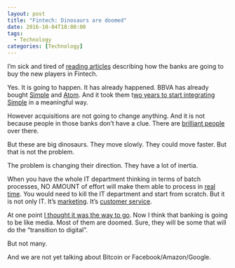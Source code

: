 ```yaml
---
layout: post
title: "Fintech: Dinosaurs are doomed"
date: 2016-10-04T18:00:00
tags:
  - Technology
categories: [Technology]
---
```


I’m sick and tired of [reading articles](http://www.forbes.com/sites/chrismyers/2016/10/03/fintechs-third-wave-is-coming-and-it-will-change-everything/#7a0bc9a01fff) describing how the banks are going to buy the new players in Fintech.

Yes. It is going to happen. It has already happened. BBVA has already bought [Simple](http://dealbook.nytimes.com/2014/02/20/bbva-buys-banking-start-up-simple-for-117-million/) and [Atom](http://uk.businessinsider.com/bbva-atom-bank-valuation-2016-4). And it took them t[wo years to start integrating Simple](https://twitter.com/gonfva/status/702451135223824384) in a meaningful way.

However acquisitions are not going to change anything. And it is not because people in those banks don’t have a clue. There are [brilliant people](https://twitter.com/mariajosejorda) over there.

But these are big dinosaurs. They move slowly. They could move faster. But that is not the problem.

The problem is changing their direction. They have a lot of inertia.

When you have the whole IT department thinking in terms of batch processes, NO AMOUNT of effort will make them able to process in [real time](https://monzo.com/blog/2016/09/19/building-a-modern-bank-backend/). You would need to kill the IT department and start from scratch. But it is not only IT. It’s [marketing](https://monzo.com/blog/2016/09/23/monzo-on-campus/). It’s [customer service](https://community.monzo.com/).

At one point [I thought it was the way to go](https://medium.com/@gonfva/banks-and-users-a62b495a533f#.6yuts6j3t). Now I think that banking is going to be like media. Most of them are doomed. Sure, they will be some that will do the “transition to digital”.

But not many.

And we are not yet talking about Bitcoin or Facebook/Amazon/Google.
